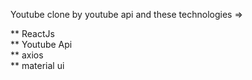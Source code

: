 Youtube clone by youtube api and these technologies => <br>

** ReactJs <br>
** Youtube Api <br>
** axios <br>
** material ui <br>
